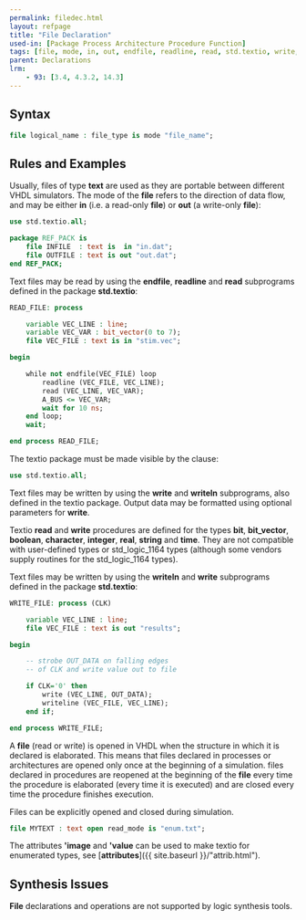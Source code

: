 ```yaml
---
permalink: filedec.html
layout: refpage
title: "File Declaration"
used-in: [Package Process Architecture Procedure Function]
tags: [file, mode, in, out, endfile, readline, read, std.textio, write, writeln, bit, bit_vector, boolean, character, integer, real, string, time, "'image", "'value"]
parent: Declarations
lrm:
    - 93: [3.4, 4.3.2, 14.3]
---
```




## Syntax

<!-- include the vhdl tag to highlight as vhdl -->
```vhdl
file logical_name : file_type is mode "file_name";
```

## Rules and Examples

Usually, files of type __text__ are used as they are portable between different VHDL simulators. The mode of the __file__ refers to the direction of data flow, and may be either __in__ (i.e. a read-only __file__) or __out__ (a write-only __file__):
```vhdl
use std.textio.all;

package REF_PACK is
    file INFILE  : text is  in "in.dat";
    file OUTFILE : text is out "out.dat";
end REF_PACK;
```

Text files may be read by using the __endfile__, __readline__ and __read__ subprograms defined in the package __std.textio__:
```vhdl
READ_FILE: process

    variable VEC_LINE : line;
    variable VEC_VAR : bit_vector(0 to 7);
    file VEC_FILE : text is in "stim.vec";

begin

    while not endfile(VEC_FILE) loop
        readline (VEC_FILE, VEC_LINE);
        read (VEC_LINE, VEC_VAR);
        A_BUS <= VEC_VAR;
        wait for 10 ns;
    end loop;
    wait;

end process READ_FILE;
```

The textio package must be made visible by the clause:
```vhdl
use std.textio.all;
```

Text files may be written by using the __write__ and __writeln__ subprograms, also defined in the textio package. Output data may be formatted using optional parameters for __write__.

Textio __read__ and __write__ procedures are defined for the types __bit__, __bit_vector__, __boolean__, __character__, __integer__, __real__, __string__ and __time__. They are not compatible with user-defined types or std_logic_1164 types (although some vendors supply routines for the std_logic_1164 types).

Text files may be written by using the __writeln__ and __write__ subprograms defined in the package __std.textio__:
```vhdl
WRITE_FILE: process (CLK)

    variable VEC_LINE : line;
    file VEC_FILE : text is out "results";

begin

    -- strobe OUT_DATA on falling edges
    -- of CLK and write value out to file

    if CLK='0' then
        write (VEC_LINE, OUT_DATA);
        writeline (VEC_FILE, VEC_LINE);
    end if;

end process WRITE_FILE;
```

A __file__ (read or write) is opened in VHDL when the structure in which it is declared is elaborated. This means that files declared in processes or architectures are opened only once at the beginning of a simulation. files declared in procedures are reopened at the beginning of the __file__ every time the procedure is elaborated (every time it is executed) and are closed every time the procedure finishes execution.

Files can be explicitly opened and closed during simulation.
```vhdl
file MYTEXT : text open read_mode is "enum.txt";
```

The attributes __'image__ and __'value__ can be used to make textio for enumerated types, see [__attributes__]({{ site.baseurl }}/"attrib.html").

## Synthesis Issues

__File__ declarations and operations are not supported by logic synthesis tools.
